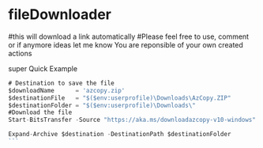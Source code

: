 # fileDownloader
#this will download a link automatically
#Please feel free to use, comment or if anymore ideas let me know
You are reponsible of your own created actions

super Quick Example
```` Javascript
# Destination to save the file
$downloadName      = 'azcopy.zip'
$destinationFile   = "$($env:userprofile)\Downloads\AzCopy.ZIP"
$destinationFolder = "$($env:userprofile)\Downloads\"
#Download the file
Start-BitsTransfer -Source "https://aka.ms/downloadazcopy-v10-windows" -Destination $destinationFile

Expand-Archive $destination -DestinationPath $destinationFolder
```
